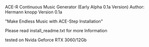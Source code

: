 ACE-R Continuous Music Generator (Early Alpha 0.1a Version)
Author: Hermann knopp
Version 0.1a


"Make Endless Music with ACE-Step Installation"


Please read install_readme.txt for more Information

tested on Nvida Geforce RTX 3060/12Gb 
